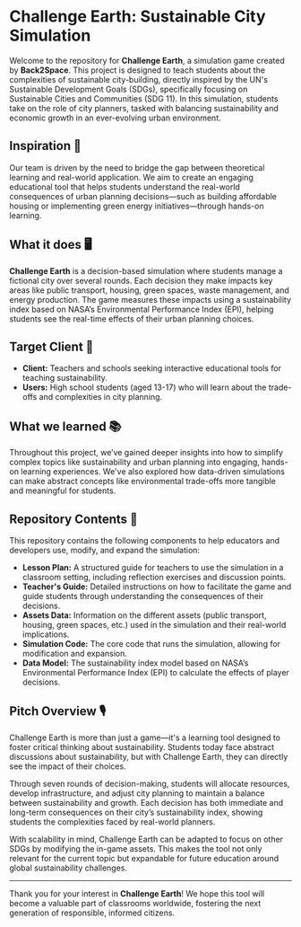 # Challenge Earth: Sustainable City Simulation

Welcome to the repository for **Challenge Earth**, a simulation game created by **Back2Space**. This project is designed to teach students about the complexities of sustainable city-building, directly inspired by the UN's Sustainable Development Goals (SDGs), specifically focusing on Sustainable Cities and Communities (SDG 11). In this simulation, students take on the role of city planners, tasked with balancing sustainability and economic growth in an ever-evolving urban environment. 

## Inspiration 💭
Our team is driven by the need to bridge the gap between theoretical learning and real-world application. We aim to create an engaging educational tool that helps students understand the real-world consequences of urban planning decisions—such as building affordable housing or implementing green energy initiatives—through hands-on learning.

## What it does 🖥
**Challenge Earth** is a decision-based simulation where students manage a fictional city over several rounds. Each decision they make impacts key areas like public transport, housing, green spaces, waste management, and energy production. The game measures these impacts using a sustainability index based on NASA’s Environmental Performance Index (EPI), helping students see the real-time effects of their urban planning choices. 

## Target Client 👤
- **Client:** Teachers and schools seeking interactive educational tools for teaching sustainability.
- **Users:** High school students (aged 13-17) who will learn about the trade-offs and complexities in city planning.

## What we learned 📚
Throughout this project, we’ve gained deeper insights into how to simplify complex topics like sustainability and urban planning into engaging, hands-on learning experiences. We've also explored how data-driven simulations can make abstract concepts like environmental trade-offs more tangible and meaningful for students.

## Repository Contents 📂
This repository contains the following components to help educators and developers use, modify, and expand the simulation:

- **Lesson Plan:** A structured guide for teachers to use the simulation in a classroom setting, including reflection exercises and discussion points.
- **Teacher's Guide:** Detailed instructions on how to facilitate the game and guide students through understanding the consequences of their decisions.
- **Assets Data:** Information on the different assets (public transport, housing, green spaces, etc.) used in the simulation and their real-world implications.
- **Simulation Code:** The core code that runs the simulation, allowing for modification and expansion.
- **Data Model:** The sustainability index model based on NASA’s Environmental Performance Index (EPI) to calculate the effects of player decisions.

## Pitch Overview 🎙
Challenge Earth is more than just a game—it's a learning tool designed to foster critical thinking about sustainability. Students today face abstract discussions about sustainability, but with Challenge Earth, they can directly see the impact of their choices. 

Through seven rounds of decision-making, students will allocate resources, develop infrastructure, and adjust city planning to maintain a balance between sustainability and growth. Each decision has both immediate and long-term consequences on their city’s sustainability index, showing students the complexities faced by real-world planners.

With scalability in mind, Challenge Earth can be adapted to focus on other SDGs by modifying the in-game assets. This makes the tool not only relevant for the current topic but expandable for future education around global sustainability challenges.

---

Thank you for your interest in **Challenge Earth**! We hope this tool will become a valuable part of classrooms worldwide, fostering the next generation of responsible, informed citizens.
